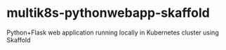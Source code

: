 # multik8s-pythonwebapp-skaffold
Python+Flask web application running locally in Kubernetes cluster using Skaffold
